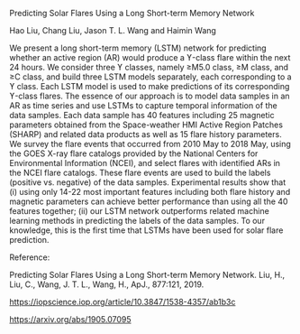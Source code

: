 Predicting Solar Flares Using a Long Short-term Memory Network

Hao Liu, Chang Liu, Jason T. L. Wang and Haimin Wang

We present a long short-term memory (LSTM) network for predicting whether an active region (AR) 
would produce a ϒ-class flare within the next 24 hours. 
We consider three ϒ classes, namely ≥M5.0 class, ≥M class, and ≥C class, 
and build three LSTM models separately, each corresponding to a ϒ class. 
Each LSTM model is used to make predictions of its corresponding ϒ-class flares. 
The essence of our approach is to model data samples in an AR as time series 
and use LSTMs to capture temporal information of the data samples. 
Each data sample has 40 features including 25 magnetic parameters obtained from 
the Space-weather HMI Active Region Patches (SHARP) and related data products 
as well as 15 flare history parameters. 
We survey the flare events that occurred from 2010 May to 2018 May, 
using the GOES X-ray flare catalogs provided by the National Centers for Environmental Information (NCEI), 
and select flares with identified ARs in the NCEI flare catalogs. 
These flare events are used to build the labels (positive vs. negative) of the data samples. 
Experimental results show that (i) using only 14-22 most important features including both flare history 
and magnetic parameters can achieve better performance than using all the 40 features together; 
(ii) our LSTM network outperforms related machine learning methods in predicting the labels of the data samples. 
To our knowledge, this is the first time that LSTMs have been used for solar flare prediction.

Reference: 

Predicting Solar Flares Using a Long Short-term Memory Network. 
Liu, H., Liu, C., Wang, J. T. L., Wang, H., ApJ., 877:121, 2019.

https://iopscience.iop.org/article/10.3847/1538-4357/ab1b3c

https://arxiv.org/abs/1905.07095

